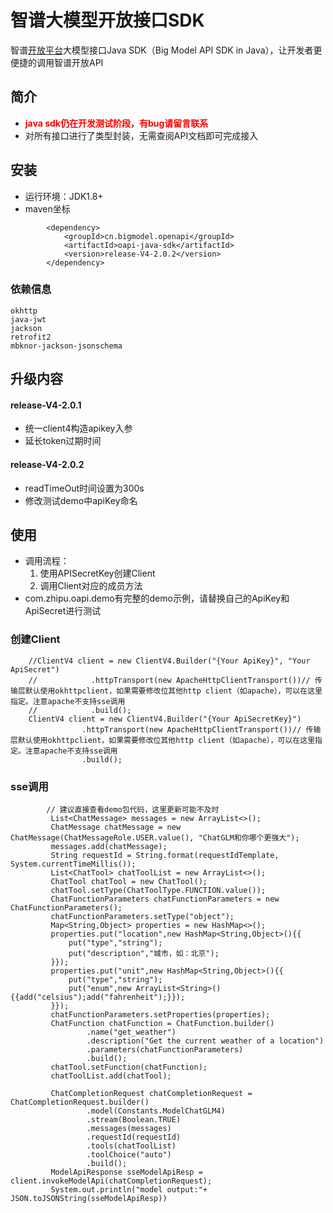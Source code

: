 # 智谱大模型开放接口SDK

智谱[开放平台](http://open.bigmodel.cn/howuse/platformintroduced)大模型接口Java SDK（Big Model API SDK in
Java），让开发者更便捷的调用智谱开放API

## 简介
- <font color="red">**java sdk仍在开发测试阶段，有bug请留言联系**</font>
- 对所有接口进行了类型封装，无需查阅API文档即可完成接入

## 安装

- 运行环境：JDK1.8+
- maven坐标
```
        <dependency>
            <groupId>cn.bigmodel.openapi</groupId>
            <artifactId>oapi-java-sdk</artifactId>
            <version>release-V4-2.0.2</version>
        </dependency>
```
### 依赖信息

```text
okhttp
java-jwt 
jackson
retrofit2
mbknor-jackson-jsonschema
```

## 升级内容
#### release-V4-2.0.1
- 统一client4构造apikey入参
- 延长token过期时间
#### release-V4-2.0.2
- readTimeOut时间设置为300s
- 修改测试demo中apiKey命名

## 使用
- 调用流程：
    1. 使用APISecretKey创建Client
    2. 调用Client对应的成员方法
- com.zhipu.oapi.demo有完整的demo示例，请替换自己的ApiKey和ApiSecret进行测试

### 创建Client

```
    //ClientV4 client = new ClientV4.Builder("{Your ApiKey}", "Your ApiSecret")
    //            .httpTransport(new ApacheHttpClientTransport())// 传输层默认使用okhttpclient，如果需要修改位其他http client（如apache），可以在这里指定。注意apache不支持sse调用
    //            .build();
    ClientV4 client = new ClientV4.Builder("{Your ApiSecretKey}")
                .httpTransport(new ApacheHttpClientTransport())// 传输层默认使用okhttpclient，如果需要修改位其他http client（如apache），可以在这里指定。注意apache不支持sse调用
                .build();       
```

### sse调用
```
        // 建议直接查看demo包代码，这里更新可能不及时
         List<ChatMessage> messages = new ArrayList<>();
         ChatMessage chatMessage = new ChatMessage(ChatMessageRole.USER.value(), "ChatGLM和你哪个更强大");
         messages.add(chatMessage);
         String requestId = String.format(requestIdTemplate, System.currentTimeMillis());
         List<ChatTool> chatToolList = new ArrayList<>();
         ChatTool chatTool = new ChatTool();
         chatTool.setType(ChatToolType.FUNCTION.value());
         ChatFunctionParameters chatFunctionParameters = new ChatFunctionParameters();
         chatFunctionParameters.setType("object");
         Map<String,Object> properties = new HashMap<>();
         properties.put("location",new HashMap<String,Object>(){{
             put("type","string");
             put("description","城市，如：北京");
         }});
         properties.put("unit",new HashMap<String,Object>(){{
             put("type","string");
             put("enum",new ArrayList<String>(){{add("celsius");add("fahrenheit");}});
         }});
         chatFunctionParameters.setProperties(properties);
         ChatFunction chatFunction = ChatFunction.builder()
                 .name("get_weather")
                 .description("Get the current weather of a location")
                 .parameters(chatFunctionParameters)
                 .build();
         chatTool.setFunction(chatFunction);
         chatToolList.add(chatTool);

         ChatCompletionRequest chatCompletionRequest = ChatCompletionRequest.builder()
                 .model(Constants.ModelChatGLM4)
                 .stream(Boolean.TRUE)
                 .messages(messages)
                 .requestId(requestId)
                 .tools(chatToolList)
                 .toolChoice("auto")
                 .build();
         ModelApiResponse sseModelApiResp = client.invokeModelApi(chatCompletionRequest);
         System.out.println("model output:"+ JSON.toJSONString(sseModelApiResp))
```
